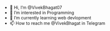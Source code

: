 - 👋 Hi, I’m @VivekBhagat07
- 👀 I’m interested in Programming
- 🌱 I’m currently learning web devlopment
- 📫 How to reach me @VivekBhagat in Telegram

<!---
VivekBhagat07/VivekBhagat07 is a ✨ special ✨ repository because its `README.md` (this file) appears on your GitHub profile.
You can click the Preview link to take a look at your changes.
--->
